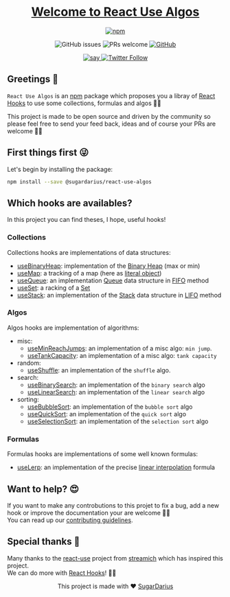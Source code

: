 <h1 align="center">
  <a href="https://github.com/SugarDarius/react-use-algos">Welcome to React Use Algos</a>
</h1>

<p align="center">
  <a href="https://www.npmjs.com/package/@sugardarius/react-use-algos">
    <img alt="npm" src="https://img.shields.io/npm/dm/@sugardarius/react-use-algos" />
  </a>
</p>

<p align="center">
  <img alt="GitHub issues" src="https://img.shields.io/github/issues-raw/SugarDarius/react-use-algos" />
  <img alt="PRs welcome" src="https://img.shields.io/badge/PRs-welcome-brightgreen.svg" />
  <a href="https://github.com/SugarDarius/react-use-algos/blob/master/LICENSE">
    <img alt="GitHub" src="https://img.shields.io/github/license/SugarDarius/react-use-algos" />
  </a>
</p>

<p align="center">
  <a href="https://twitter.com/azeldvin">
    <img alt="say" src="https://img.shields.io/badge/say-hi!-blue" />
  </a>
  <a href="https://twitter.com/azeldvin">  
    <img alt="Twitter Follow" src="https://img.shields.io/twitter/follow/azeldvin?style=social" />
  </a>
</p>

## Greetings 👋
`React Use Algos` is an [npm](https://www.npmjs.com/) package which proposes you a libray of [React Hooks](https://reactjs.org/docs/hooks-intro.html) to use some collections, formulas and algos 💪🏻

This project is made to be open source and driven by the community so please feel free to send your feed back, ideas and of course your PRs are welcome 🙏🏻

## First things first 😜
Let's begin by installing the package:

```sh
npm install --save @sugardarius/react-use-algos
```

## Which hooks are availables?
In this project you can find theses, I hope, useful hooks!

### Collections
Collections hooks are implementations of data structures:

* [useBinaryHeap](./docs/use-binary-heap.hook.md): implementation of the [Binary Heap](https://en.wikipedia.org/wiki/Binary_heap) (max or min)
* [useMap](./docs/use-map.hook.md): a tracking of a map (here as [literal object](https://developer.mozilla.org/en-US/docs/Web/JavaScript/Guide/Working_with_Objects))
* [useQueue](./docs/use-queue.hook.md): an implementation [Queue](https://en.wikibooks.org/wiki/Data_Structures/Stacks_and_Queues#Queues) data structure in [FIFO](https://en.wikipedia.org/wiki/FIFO_and_LIFO_accounting#FIFO) method
* [useSet](./docs/use-set.hook.md): a racking of a [Set](https://developer.mozilla.org/en-US/docs/Web/JavaScript/Reference/Global_Objects/Set)
* [useStack](./docs/use-stack.hook.md): an implementation of the [Stack](https://en.wikibooks.org/wiki/Data_Structures/Stacks_and_Queues#Stacks) data structure in [LIFO](https://en.wikipedia.org/wiki/FIFO_and_LIFO_accounting#LIFO) method

### Algos
Algos hooks are implementation of algorithms:

* misc:
  * [useMinReachJumps](./docs/use-min-reach-jumps.hook.md): an implementation of a misc algo: `min jump`. 
  * [useTankCapacity](./docs/use-tank-capacity.hook.md): an implementation of a misc algo: `tank capacity`
* random:
  * [useShuffle](./docs/use-shuffle.hook.md): an implementation of the `shuffle` algo.
* search:
  * [useBinarySearch](./docs/use-binary-search.hook.md): an implementation of the `binary search` algo
  * [useLinearSearch](./docs/use-linear-search.hook.md): an implementation of the `linear search` algo
* sorting:
  * [useBubbleSort](./docs/use-bubble-sort.hook.md): an implementation of the `bubble sort` algo
  * [useQuickSort](./docs/use-quick-sort.hook.md): an implementation of the `quick sort` algo
  * [useSelectionSort](./docs/use-selection-sort.hook.md): an implementation of the `selection sort` algo 

### Formulas
Formulas hooks are implementations of some well known formulas:

* [useLerp](./docs/use-lerp.hook.md): an implementation of the precise [linear interpolation](https://en.wikipedia.org/wiki/Linear_interpolation) formula

## Want to help? 😍
If you want to make any controbutions to this projet to fix a bug, add a new hook or improve the documentation your are welcome 🙏🏻<br />
You can read up our [contributing guidelines](https://github.com/SugarDarius/react-use-algos/blob/master/CONTRIBUTING.md).

## Special thanks 👏
Many thanks to the [react-use](https://github.com/streamich/react-use) project from [streamich](https://github.com/streamich) which has inspired this project.<br />
We can do more with [React Hooks](https://reactjs.org/docs/hooks-intro.html)! 💪🏻

<p align="center">
    This project is made with ♥ <a href="https://github.com/SugarDarius">SugarDarius</a>
</p>